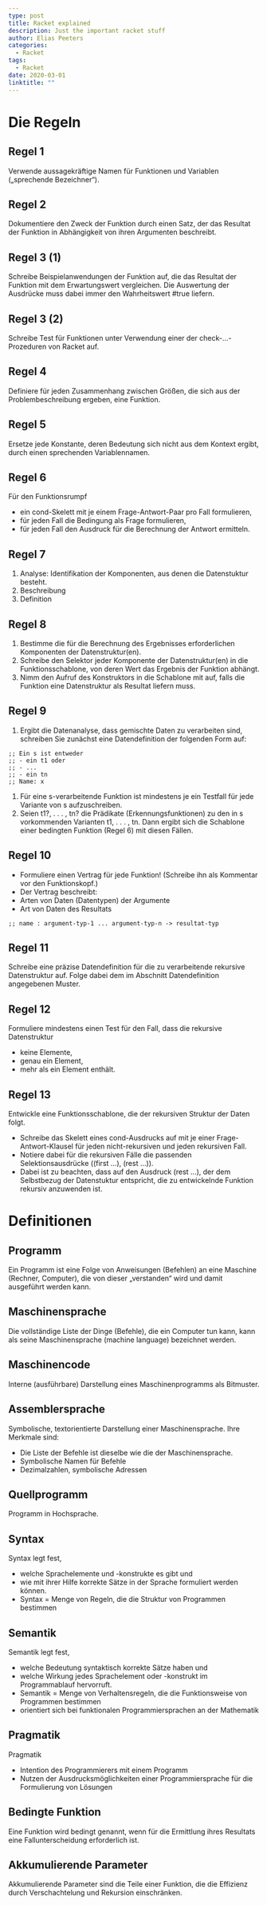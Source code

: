 ```yaml
---
type: post
title: Racket explained
description: Just the important racket stuff
author: Elias Peeters
categories:
  - Racket
tags:
  - Racket
date: 2020-03-01
linktitle: ""
---
```


# Die Regeln

## Regel 1
Verwende aussagekräftige Namen für Funktionen und Variablen („sprechende Bezeichner“). 

## Regel 2

Dokumentiere den Zweck der Funktion durch einen Satz, der das Resultat der Funktion in Abhängigkeit von ihren Argumenten beschreibt. 

## Regel 3 (1)

Schreibe Beispielanwendungen der Funktion auf, die das Resultat der Funktion mit dem Erwartungswert vergleichen. Die Auswertung der Ausdrücke muss dabei immer den Wahrheitswert #true liefern. 

## Regel 3 (2)

Schreibe Test für Funktionen unter
Verwendung einer der check-...-Prozeduren von Racket auf.

## Regel 4
Definiere für jeden Zusammenhang zwischen Größen, die sich aus der Problembeschreibung ergeben, eine Funktion. 

## Regel 5
Ersetze jede Konstante, deren Bedeutung sich nicht aus dem Kontext ergibt, durch einen sprechenden Variablennamen. 

## Regel 6

Für den Funktionsrumpf
-	ein cond-Skelett mit je einem Frage-Antwort-Paar pro Fall formulieren,
-	für jeden Fall die Bedingung als Frage formulieren,
-	für jeden Fall den Ausdruck für die Berechnung der Antwort ermitteln. 

## Regel 7

1. Analyse: Identifikation der Komponenten, aus denen die Datenstuktur besteht.
2. Beschreibung
3. Definition 

## Regel 8
1. Bestimme die für die Berechnung des Ergebnisses erforderlichen Komponenten der Datenstruktur(en).
2. Schreibe den Selektor jeder Komponente der Datenstruktur(en) in die Funktionsschablone, von deren Wert das Ergebnis der Funktion abhängt.
3. Nimm den Aufruf des Konstruktors in die Schablone mit auf, falls die Funktion eine Datenstruktur als Resultat liefern muss. 

## Regel 9
1. Ergibt die Datenanalyse, dass gemischte Daten zu verarbeiten sind, schreiben Sie zunächst eine Datendefinition der folgenden Form auf:
```rktl
;; Ein s ist entweder
;; - ein t1 oder
;; - ...
;; - ein tn
;; Name: x
```
1. Für eine s-verarbeitende Funktion ist mindestens je ein Testfall für jede Variante von s aufzuschreiben.
2. Seien t1?, . . . , tn? die Prädikate (Erkennungsfunktionen) zu den in s vorkommenden Varianten t1, . . . , tn. Dann ergibt sich die Schablone einer bedingten Funktion (Regel 6) mit diesen Fällen. 

## Regel 10
-	Formuliere einen Vertrag für jede Funktion! (Schreibe ihn als Kommentar vor den Funktionskopf.)
-	Der Vertrag beschreibt:
   - Arten von Daten (Datentypen) der Argumente
   - Art von Daten des Resultats 

```rktl
;; name : argument-typ-1 ... argument-typ-n -> resultat-typ 
```

## Regel 11
Schreibe eine präzise Datendefinition für die zu verarbeitende rekursive Datenstruktur auf. Folge dabei dem im Abschnitt Datendefinition angegebenen Muster.

## Regel 12
Formuliere mindestens einen Test für den
Fall, dass die rekursive Datenstruktur
-	keine Elemente,
-	genau ein Element,
-	mehr als ein Element
enthält.  

## Regel 13
Entwickle eine Funktionsschablone, die der rekursiven Struktur der Daten folgt.
-	Schreibe das Skelett eines cond-Ausdrucks auf mit je einer Frage-Antwort-Klausel für jeden nicht-rekursiven und jeden rekursiven Fall.
-	Notiere dabei für die rekursiven Fälle die passenden Selektionsausdrücke ((first ...), (rest ...)).
-	Dabei ist zu beachten, dass auf den Ausdruck (rest ...), der dem Selbstbezug der Datenstuktur entspricht, die zu entwickelnde Funktion rekursiv anzuwenden ist. 


# Definitionen

## Programm
Ein Programm ist eine Folge von Anweisungen (Befehlen) an eine
Maschine (Rechner, Computer), die von dieser „verstanden“ wird und damit ausgeführt werden kann. 

## Maschinensprache
Die vollständige Liste der Dinge (Befehle), die ein Computer tun kann, kann als seine Maschinensprache (machine language) bezeichnet werden.

## Maschinencode
Interne (ausführbare) Darstellung eines Maschinenprogramms als Bitmuster.

## Assemblersprache
Symbolische, textorientierte Darstellung einer Maschinensprache.
Ihre Merkmale sind:
- Die Liste der Befehle ist dieselbe wie die der Maschinensprache.
- Symbolische Namen für Befehle
- Dezimalzahlen, symbolische Adressen

## Quellprogramm 
Programm in Hochsprache.

## Syntax
Syntax legt fest,
-	welche Sprachelemente und -konstrukte es gibt und
-	wie mit ihrer Hilfe korrekte Sätze in der Sprache formuliert werden können.
-	Syntax = Menge von Regeln, die die Struktur von Programmen bestimmen

## Semantik
Semantik legt fest,
-	welche Bedeutung syntaktisch korrekte Sätze haben und
-	welche Wirkung jedes Sprachelement oder -konstrukt im Programmablauf hervorruft.
-	Semantik = Menge von Verhaltensregeln, die die Funktionsweise von Programmen bestimmen
-	orientiert sich bei funktionalen Programmiersprachen an der Mathematik

## Pragmatik
Pragmatik
-	Intention des Programmierers mit einem Programm
-	Nutzen der Ausdrucksmöglichkeiten einer Programmiersprache für die Formulierung von Lösungen

## Bedingte Funktion
Eine Funktion wird bedingt genannt, wenn für die Ermittlung ihres Resultats eine Fallunterscheidung erforderlich ist.

## Akkumulierende Parameter  
Akkumulierende Parameter sind die Teile einer Funktion, die die Effizienz durch Verschachtelung und Rekursion einschränken.
